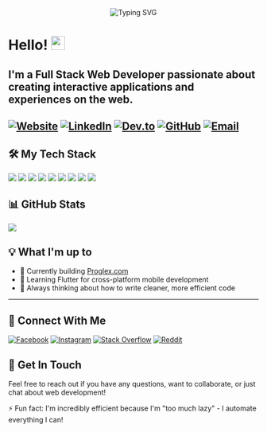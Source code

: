 <div align="center">
  <img src="https://readme-typing-svg.herokuapp.com?font=Fira+Code&size=27&duration=3000&pause=1000&color=2196F3&center=true&vCenter=true&width=435&lines=Mehedi+Hasan+Faiyaz;Full+Stack+Developer;Web+Enthusiast" alt="Typing SVG" />
</div>

# Hello! <img src="https://media.giphy.com/media/hvRJCLFzcasrR4ia7z/giphy.gif" width="28">

I'm a **Full Stack Web Developer** passionate about creating interactive applications and experiences on the web.
--


[![Website](https://img.shields.io/badge/Website-proglex.com-blue?style=for-the-badge&logo=globe)](https://proglex.com)
[![LinkedIn](https://img.shields.io/badge/LinkedIn-mehedihasanfaiyaz-blue?style=for-the-badge&logo=linkedin)](https://www.linkedin.com/in/mehedihasanfaiyaz/)
[![Dev.to](https://img.shields.io/badge/Dev.to-mehedihasanfaiyaz-black?style=for-the-badge&logo=dev.to)](https://dev.to/mehedihasanfaiyaz)
[![GitHub](https://img.shields.io/badge/GitHub-mehedihasanfaiyaz-darkgreen?style=for-the-badge&logo=github)](https://github.com/mehedihasanfaiyaz)
[![Email](https://img.shields.io/badge/Email-mhfaiyaz@gmail.com-red?style=for-the-badge&logo=gmail)](mailto:mhfaiyaz@gmail.com)
--


## 🛠️ My Tech Stack

![](https://img.shields.io/badge/Frontend-Next.js-informational?style=flat&logo=next.js&logoColor=white&color=2bbc8a)
![](https://img.shields.io/badge/Frontend-React-informational?style=flat&logo=react&logoColor=white&color=2bbc8a)
![](https://img.shields.io/badge/Frontend-Vue.js-informational?style=flat&logo=vue.js&logoColor=white&color=2bbc8a)
![](https://img.shields.io/badge/Language-JavaScript-informational?style=flat&logo=javascript&logoColor=white&color=2bbc8a)
![](https://img.shields.io/badge/Backend-PHP-informational?style=flat&logo=php&logoColor=white&color=2bbc8a)
![](https://img.shields.io/badge/Framework-Laravel-informational?style=flat&logo=laravel&logoColor=white&color=2bbc8a)
![](https://img.shields.io/badge/Frontend-HTML5-informational?style=flat&logo=html5&logoColor=white&color=2bbc8a)
![](https://img.shields.io/badge/Frontend-CSS3-informational?style=flat&logo=css3&logoColor=white&color=2bbc8a)
![](https://img.shields.io/badge/Game_Dev-GDScript-informational?style=flat&logo=godot-engine&logoColor=white&color=2bbc8a)


## 📊 GitHub Stats

![](https://github-readme-stats.vercel.app/api?username=mehedihasanfaiyaz&show_icons=true&theme=radical)

## 💡 What I'm up to

- 🔭 Currently building [Proglex.com](https://proglex.com)
- 🌱 Learning Flutter for cross-platform mobile development
- 💭 Always thinking about how to write cleaner, more efficient code


---

## 📱 Connect With Me

[![Facebook](https://img.shields.io/badge/Facebook-mehedihasanfaiyaz-blue?style=flat&logo=facebook)](https://www.facebook.com/mehedihasanfaiyaz/)
[![Instagram](https://img.shields.io/badge/Instagram-mehedihasanfaiyaz-purple?style=flat&logo=instagram)](https://www.instagram.com/mehedihasanfaiyaz/)
[![Stack Overflow](https://img.shields.io/badge/Stack_Overflow-mehedi--hasan--faiyaz-orange?style=flat&logo=stackoverflow)](https://stackoverflow.com/users/mehedi-hasan-faiyaz)
[![Reddit](https://img.shields.io/badge/Reddit-Mehedi__Hasan__Faiyaz-red?style=flat&logo=reddit)](https://www.reddit.com/user/Mehedi_Hasan_Faiyaz)








## 💬 Get In Touch

Feel free to reach out if you have any questions, want to collaborate, or just chat about web development!

⚡ Fun fact: I'm incredibly efficient because I'm "too much lazy" - I automate everything I can!




